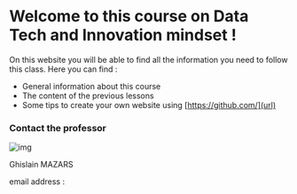 # Welcome to this course on Data Tech and Innovation mindset !

On this website you will be able to find all the information you need to follow this class.
Here you can find :
- General information about this course
- The content of the previous lessons
- Some tips to create your own website using [https://github.com/](url)

### Contact the professor
![img](src)

Ghislain MAZARS

email address : 

